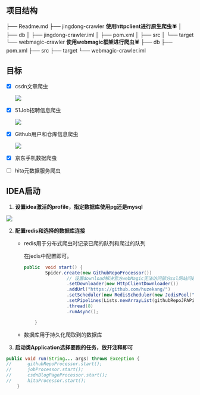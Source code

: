## 项目结构

├── Readme.md
├── jingdong-crawler   	**使用httpclient进行原生爬虫**🕷
│   ├── db
│   ├── jingdong-crawler.iml
│   ├── pom.xml
│   ├── src
│   └── target
└── webmagic-crawler  	**使用webmagic框架进行爬虫**🕷
    ├── db
    ├── pom.xml
    ├── src
    ├── target
    └── webmagic-crawler.iml



## 目标

* [x] csdn文章爬虫

  ![](https://raw.githubusercontent.com/huzekang/picbed/master/20190603002441.png)

* [x] 51Job招聘信息爬虫

  ![](https://raw.githubusercontent.com/huzekang/picbed/master/20190603002121.png)

* [x] Github用户和仓库信息爬虫

  ![](https://raw.githubusercontent.com/huzekang/picbed/master/20190603001943.png)

* [x] 京东手机数据爬虫

* [ ] hita元数据服务爬虫



## IDEA启动

1. **设置idea激活的profile，指定数据库使用pg还是mysql**

![](https://raw.githubusercontent.com/huzekang/picbed/master/20190602235040.png)



2. **配置redis和选择的数据库连接**

   - redis用于分布式爬虫时记录已爬的队列和爬过的队列

     在jedis中配置即可。

     ```java
     public  void start() {
             Spider.create(new GithubRepoProcessor())
                     // 设置download解决官方webMagic无法访问部分ssl网站问题
                     .setDownloader(new HttpClientDownloader())
                     .addUrl("https://github.com/huzekang/")
                     .setScheduler(new RedisScheduler(new JedisPool("127.0.0.1",6379)))
                     .setPipelines(Lists.newArrayList(githubRepoJPAPipeline,githubUserJPAPipeline))
                     .thread(8)
                     .runAsync();
     
         }
     ```

     

   - 数据库用于持久化爬取到的数据库

   

3. **启动类Application选择要跑的任务，放开注释即可**

```java
public void run(String... args) throws Exception {
//		githubRepoProcessor.start();
//		jobProcessor.start();
//		csdnBlogPageProcessor.start();
//		hitaProcessor.start();
	}
```

